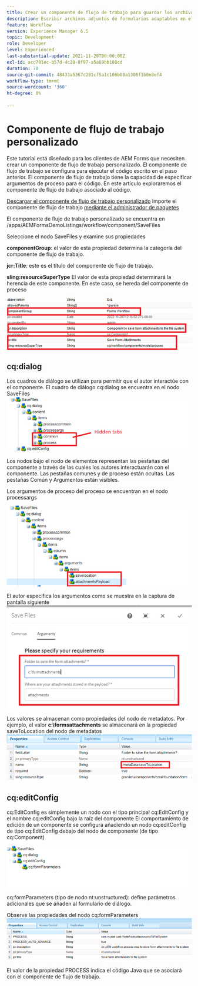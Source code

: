 ```yaml
---
title: Crear un componente de flujo de trabajo para guardar los archivos adjuntos en el sistema de archivos
description: Escribir archivos adjuntos de formularios adaptables en el sistema de archivos mediante el componente de flujo de trabajo personalizado
feature: Workflow
version: Experience Manager 6.5
topic: Development
role: Developer
level: Experienced
last-substantial-update: 2021-11-28T00:00:00Z
exl-id: acc701ec-b57d-4c20-8f97-a5a69bb180cd
duration: 70
source-git-commit: 48433a5367c281cf5a1c106b08a1306f1b0e8ef4
workflow-type: tm+mt
source-wordcount: '360'
ht-degree: 0%

---
```


# Componente de flujo de trabajo personalizado

Este tutorial está diseñado para los clientes de AEM Forms que necesiten crear un componente de flujo de trabajo personalizado. El componente de flujo de trabajo se configura para ejecutar el código escrito en el paso anterior. El componente de flujo de trabajo tiene la capacidad de especificar argumentos de proceso para el código. En este artículo exploraremos el componente de flujo de trabajo asociado al código.


[Descargar el componente de flujo de trabajo personalizado](assets/saveFiles.zip)
Importe el componente de flujo de trabajo [mediante el administrador de paquetes](http://localhost:4502/crx/packmgr/index.jsp)

El componente de flujo de trabajo personalizado se encuentra en /apps/AEMFormsDemoListings/workflow/component/SaveFiles

Seleccione el nodo SaveFiles y examine sus propiedades

**componentGroup**: el valor de esta propiedad determina la categoría del componente de flujo de trabajo.

**jcr:Title**: este es el título del componente de flujo de trabajo.

**sling:resourceSuperType** El valor de esta propiedad determinará la herencia de este componente. En este caso, se hereda del componente de proceso


![propiedades de componente](assets/component-properties1.png)

## cq:dialog

Los cuadros de diálogo se utilizan para permitir que el autor interactúe con el componente. El cuadro de diálogo cq:dialog se encuentra en el nodo SaveFiles
![cq-dialog](assets/cq-dialog.png)

Los nodos bajo el nodo de elementos representan las pestañas del componente a través de las cuales los autores interactuarán con el componente. Las pestañas comunes y de proceso están ocultas. Las pestañas Común y Argumentos están visibles.

Los argumentos de proceso del proceso se encuentran en el nodo processargs

![process-args](assets/process-arguments.png)

El autor especifica los argumentos como se muestra en la captura de pantalla siguiente
![componente de flujo de trabajo](assets/custom-workflow-component.png)

Los valores se almacenan como propiedades del nodo de metadatos. Por ejemplo, el valor **c:\formsattachments** se almacenará en la propiedad saveToLocation del nodo de metadatos
![guardar-ubicación](assets/save-to-location.png)

## cq:editConfig

cq:EditConfig es simplemente un nodo con el tipo principal cq:EditConfig y el nombre cq:editConfig bajo la raíz del componente
El comportamiento de edición de un componente se configura añadiendo un nodo cq:editConfig de tipo cq:EditConfig debajo del nodo de componente (de tipo cq:Component)

![edit-config](assets/cq-edit-config.png)

cq:formParameters (tipo de nodo nt:unstructured): define parámetros adicionales que se añaden al formulario de diálogo.


Observe las propiedades del nodo cq:formParameters
![from-parameters-properties](assets/form-parameters-properties.png)

El valor de la propiedad PROCESS indica el código Java que se asociará con el componente de flujo de trabajo.

